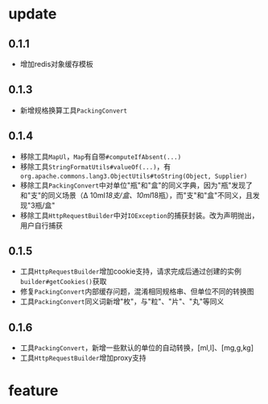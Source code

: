 # update

## 0.1.1
- 增加redis对象缓存模板

## 0.1.3
- 新增规格换算工具`PackingConvert`

## 0.1.4
- 移除工具`MapUl`，`Map`有自带`#computeIfAbsent(...)`
- 移除工具`StringFormatUtils#valueOf(...)`，有`org.apache.commons.lang3.ObjectUtils#toString(Object, Supplier)`
- 移除工具`PackingConvert`中对单位"瓶"和"盒"的同义字典，因为"瓶"发现了和"支"的同义场景（Δ 10ml*18支/盒、10ml*18瓶），而"支"和"盒"不同义，且发现"3瓶/盒"
- 移除工具`HttpRequestBuilder`中对`IOException`的捕获封装。改为声明抛出，用户自行捕获

## 0.1.5
- 工具`HttpRequestBuilder`增加cookie支持，请求完成后通过创建的实例`builder#getCookies()`获取
- 修复`PackingConvert`内部缓存问题，混淆相同规格串、但单位不同的转换图
- 工具`PackingConvert`同义词新增"枚"，与"粒"、"片"、"丸"等同义

## 0.1.6
- 工具`PackingConvert`，新增一些默认的单位的自动转换，[ml,l]、[mg,g,kg]
- 工具`HttpRequestBuilder`增加proxy支持

# feature 